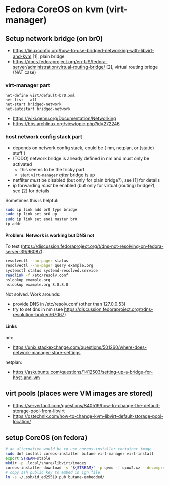 # Fedora CoreOS on kvm (virt-manager)

## Setup network bridge (on br0)

* https://linuxconfig.org/how-to-use-bridged-networking-with-libvirt-and-kvm [1], plain bridge
* https://docs.fedoraproject.org/en-US/fedora-server/administration/virtual-routing-bridge/ [2], virtual routing bridge (NAT case)

### virt-manager part

```virsh
net-define virt/default-br0.xml 
net-list --all
net-start bridged-network
net-autostart bridged-network
```

* https://wiki.qemu.org/Documentation/Networking
* https://bbs.archlinux.org/viewtopic.php?id=272246

### host network config stack part

* depends on network config stack, could be { nm, netplan, or (static) stuff }
* (TODO) network bridge is already defined in nm and must only be activated
  + this seems to be the tricky part
  + start `virt-manager` _after_ bridge is up
* netfilter _must_ be disabled (but only for plain bridge?), see [1] for details
* ip forwarding _must_ be enabled (but only for virtual (routing) bridge?), see [2] for details

Sometimes this is helpful:

```bash
sudo ip link add br0 type bridge
sudo ip link set br0 up
sudo ip link set eno1 master br0
ip addr
```

#### Problem: Network is working but DNS not

To test (https://discussion.fedoraproject.org/t/dns-not-resolving-on-fedora-server-39/96087):

```bash
resolvectl --no-pager status
resolvectl --no-pager query example.org
systemctl status systemd-resolved.service
readlink -f /etc/resolv.conf
nslookup example.org
nslookup example.org 8.8.8.8
```

Not solved. Work arounds:

* provide DNS in /etc/resolv.conf (other than 127.0.0.53)
* try to set dns in nm (see https://discussion.fedoraproject.org/t/dns-resolution-broken/67067)

#### Links

nm:
* https://unix.stackexchange.com/questions/501260/where-does-network-manager-store-settings

netplan:
* https://askubuntu.com/questions/1412503/setting-up-a-bridge-for-host-and-vm

## virt pools (places were VM images are stored)

* https://serverfault.com/questions/840519/how-to-change-the-default-storage-pool-from-libvirt
* https://ostechnix.com/how-to-change-kvm-libvirt-default-storage-pool-location/

## setup CoreOS (on fedora)

```bash
# an alternative would be to use coreos-installer container image
sudo dnf install coreos-installer butane virt-manager virt-install
export STREAM=stable
mkdir -p .local/share/libvirt/images
coreos-installer download -s "${STREAM}" -p qemu -f qcow2.xz --decompress -C ~/.local/share/libvirt/images/
# copy ssh public key to embed in ign file
ln -s ~/.ssh/id_ed25519.pub butane-embedded/
```
